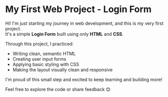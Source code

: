 # My First Web Project - Login Form

Hi! I'm just starting my journey in web development, and this is my very first project.  
It's a simple **Login Form** built using only **HTML** and **CSS**.

Through this project, I practiced:

- Writing clean, semantic HTML
- Creating user input forms
- Applying basic styling with CSS
- Making the layout visually clean and responsive

I'm proud of this small step and excited to keep learning and building more!

Feel free to explore the code or share feedback 😊
